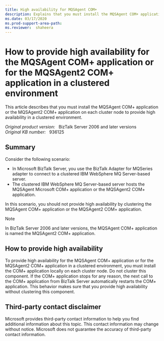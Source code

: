 ```yaml
---
title: High availability for MQSAgent COM+
description: Explains that you must install the MQSAgent COM+ application or the MQSAgent2 COM+ application on each cluster node to provide high availability in a clustered environment.
ms.date: 03/17/2020
ms.prod-support-area-path: 
ms.reviewer:  shaheera
---
```

# How to provide high availability for the MQSAgent COM+ application or for the MQSAgent2 COM+ application in a clustered environment

This article describes that you must install the MQSAgent COM+ application or the MQSAgent2 COM+ application on each cluster node to provide high availability in a clustered environment.

_Original product version:_ &nbsp; BizTalk Server 2006 and later versions  
_Original KB number:_ &nbsp; 936125

## Summary

Consider the following scenario:

- In Microsoft BizTalk Server, you use the BizTalk Adapter for MQSeries adapter to connect to a clustered IBM WebSphere MQ Server-based server.
- The clustered IBM WebSphere MQ Server-based server hosts the MQSAgent Microsoft COM+ application or the MQSAgent2 COM+ application.

In this scenario, you should not provide high availability by clustering the MQSAgent COM+ application or the MQSAgent2 COM+ application.

> [!NOTE]
> In BizTalk Server 2006 and later versions, the MQSAgent COM+ application is named the MQSAgent2 COM+ application.

## How to provide high availability

To provide high availability for the MQSAgent COM+ application or for the MQSAgent2 COM+ application in a clustered environment, you must install the COM+ application locally on each cluster node. Do not cluster this component. If the COM+ application stops for any reason, the next call to the COM+ application from BizTalk Server automatically restarts the COM+ application. This behavior makes sure that you provide high availability without clustering this component.

## Third-party contact disclaimer

Microsoft provides third-party contact information to help you find additional information about this topic. This contact information may change without notice. Microsoft does not guarantee the accuracy of third-party contact information.
